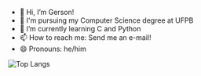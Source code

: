 - 👋 Hi, I’m Gerson!
- 🧮 I'm pursuing my Computer Science degree at UFPB
- 🌱 I’m currently learning C and Python
- 📫 How to reach me: Send me an e-mail!
- 😄 Pronouns: he/him

![Top Langs](https://github-readme-stats.vercel.app/api/top-langs/?username=gersongfreitas&theme=blue_navy)

<!---
gersongfreitas/gersongfreitas is a ✨ special ✨ repository because its `README.md` (this file) appears on your GitHub profile.
You can click the Preview link to take a look at your changes.
--->
